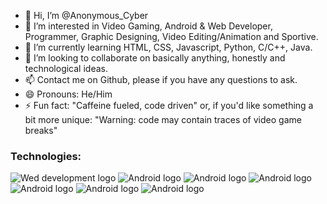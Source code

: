 - 👋 Hi, I’m @Anonymous_Cyber
- 👀 I’m interested in Video Gaming, Android & Web Developer, Programmer, Graphic Designing, Video Editing/Animation and Sportive.
- 🌱 I’m currently learning HTML, CSS, Javascript, Python, C/C++, Java.
- 💞️ I’m looking to collaborate on basically anything, honestly and technological ideas.
- 📫 Contact me on Github, please if you have any questions to ask.
- 😄 Pronouns: He/Him
- ⚡ Fun fact: "Caffeine fueled, code driven" or, if you'd like something a bit more unique: "Warning: code may contain traces of video game breaks"
  
### Technologies:

![Wed development logo](https://github.com/user-attachments/assets/0883d51e-4835-408f-847b-599f82b1b87d) 
![Android logo](https://github.com/user-attachments/assets/cec95d4b-0302-444b-8c36-99d6aebb7a75) 
![Android logo](https://github.com/user-attachments/assets/1769a25b-46bf-4c01-bb10-5fb78a122dcf) 
![Android logo](https://github.com/user-attachments/assets/90375396-faf3-492b-8acc-1397ac11721c) 
![Android logo](https://github.com/user-attachments/assets/76b38c1f-8a9b-4b82-bd46-f519e37d4884)
![Android logo](https://github.com/user-attachments/assets/a2ccbd03-b46c-4192-952e-4f60a5865e55)
![Android logo](https://github.com/user-attachments/assets/89ea70e6-a365-47f3-969d-6c6c0864c7cd)




<!---
Anonymous_Cyber is a ✨ special ✨ repository because its `README.md` (this file) appears on your GitHub profile.
You can click the Preview link to take a look at your changes.
--->
